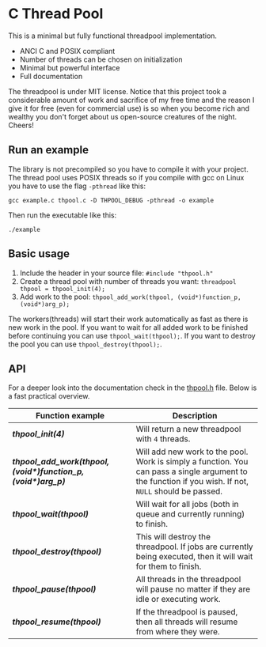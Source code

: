 # C Thread Pool

This is a minimal but fully functional threadpool implementation.

  * ANCI C and POSIX compliant
  * Number of threads can be chosen on initialization
  * Minimal but powerful interface
  * Full documentation

The threadpool is under MIT license. Notice that this project took a considerable amount of work and sacrifice of my free time and the reason I give it for free (even for commercial use) is so when you become rich and wealthy you don't forget about us open-source creatures of the night. Cheers!


## Run an example

The library is not precompiled so you have to compile it with your project. The thread pool
uses POSIX threads so if you compile with gcc on Linux you have to use the flag `-pthread` like this:

    gcc example.c thpool.c -D THPOOL_DEBUG -pthread -o example


Then run the executable like this:

    ./example


## Basic usage

1. Include the header in your source file: `#include "thpool.h"`
2. Create a thread pool with number of threads you want: `threadpool thpool = thpool_init(4);`
3. Add work to the pool: `thpool_add_work(thpool, (void*)function_p, (void*)arg_p);`

The workers(threads) will start their work automatically as fast as there is new work
in the pool. If you want to wait for all added work to be finished before continuing
you can use `thpool_wait(thpool);`. If you want to destroy the pool you can use
`thpool_destroy(thpool);`.



## API

For a deeper look into the documentation check in the [thpool.h](https://github.com/Pithikos/C-Thread-Pool/blob/master/thpool.h) file. Below is a fast practical overview.

| Function example                | Description                                                         |
|---------------------------------|---------------------------------------------------------------------|
| ***thpool_init(4)***            | Will return a new threadpool with `4` threads.                        |
| ***thpool_add_work(thpool, (void&#42;)function_p, (void&#42;)arg_p)*** | Will add new work to the pool. Work is simply a function. You can pass a single argument to the function if you wish. If not, `NULL` should be passed. |
| ***thpool_wait(thpool)***       | Will wait for all jobs (both in queue and currently running) to finish. |
| ***thpool_destroy(thpool)***    | This will destroy the threadpool. If jobs are currently being executed, then it will wait for them to finish. |
| ***thpool_pause(thpool)***      | All threads in the threadpool will pause no matter if they are idle or executing work. |
| ***thpool_resume(thpool)***      | If the threadpool is paused, then all threads will resume from where they were.   |
